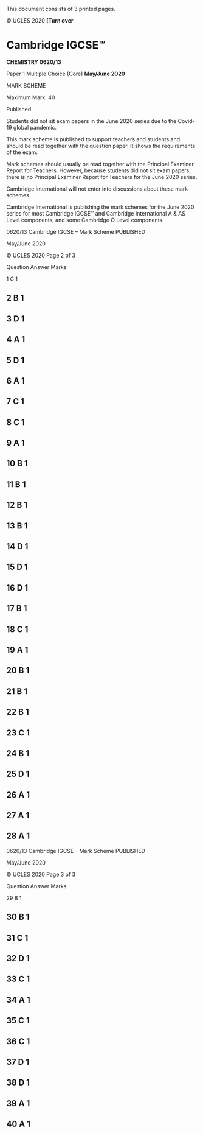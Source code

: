  This document consists of 3 printed pages. 

© UCLES 2020 **[Turn over** 

# Cambridge IGCSE™ 

**CHEMISTRY 0620/13** 

Paper 1 Multiple Choice (Core) **May/June 2020** 

MARK SCHEME 

Maximum Mark: 40 

 Published 

Students did not sit exam papers in the June 2020 series due to the Covid-19 global pandemic. 

This mark scheme is published to support teachers and students and should be read together with the question paper. It shows the requirements of the exam. 

Mark schemes should usually be read together with the Principal Examiner Report for Teachers. However, because students did not sit exam papers, there is no Principal Examiner Report for Teachers for the June 2020 series. 

Cambridge International will not enter into discussions about these mark schemes. 

Cambridge International is publishing the mark schemes for the June 2020 series for most Cambridge IGCSE™ and Cambridge International A & AS Level components, and some Cambridge O Level components. 


0620/13 Cambridge IGCSE – Mark Scheme PUBLISHED 

 May/June 2020 

© UCLES 2020 Page 2 of 3 

 Question Answer Marks 

 1 C 1 

## 2 B 1 

## 3 D 1 

## 4 A 1 

## 5 D 1 

## 6 A 1 

## 7 C 1 

## 8 C 1 

## 9 A 1 

## 10 B 1 

## 11 B 1 

## 12 B 1 

## 13 B 1 

## 14 D 1 

## 15 D 1 

## 16 D 1 

## 17 B 1 

## 18 C 1 

## 19 A 1 

## 20 B 1 

## 21 B 1 

## 22 B 1 

## 23 C 1 

## 24 B 1 

## 25 D 1 

## 26 A 1 

## 27 A 1 

## 28 A 1 


0620/13 Cambridge IGCSE – Mark Scheme PUBLISHED 

 May/June 2020 

© UCLES 2020 Page 3 of 3 

 Question Answer Marks 

 29 B 1 

## 30 B 1 

## 31 C 1 

## 32 D 1 

## 33 C 1 

## 34 A 1 

## 35 C 1 

## 36 C 1 

## 37 D 1 

## 38 D 1 

## 39 A 1 

## 40 A 1 



